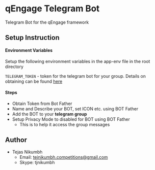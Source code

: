 # qEngage Telegram Bot
Telegram Bot for the qEngage framework

## Setup Instruction

#### Environment Variables
Setup the following environment variables in the app-env file in the root directory

`TELEGRAM_TOKEN` - token for the telegram bot for your group. Details on obtaining can be found [here](https://core.telegram.org/bots#6-botfather)

#### Steps
- Obtain Token from Bot Father
- Name and Describe your BOT, set ICON etc. using BOT Father
- Add the BOT to your **telegram group**
- Setup Privacy Mode to disabled for BOT using BOT Father
  - This is to help it access the group messages
  
## Author
  - Tejas Nikumbh
    - Email: tejnikumbh.competitions@gmail.com
    - Skype: tjnikumbh
